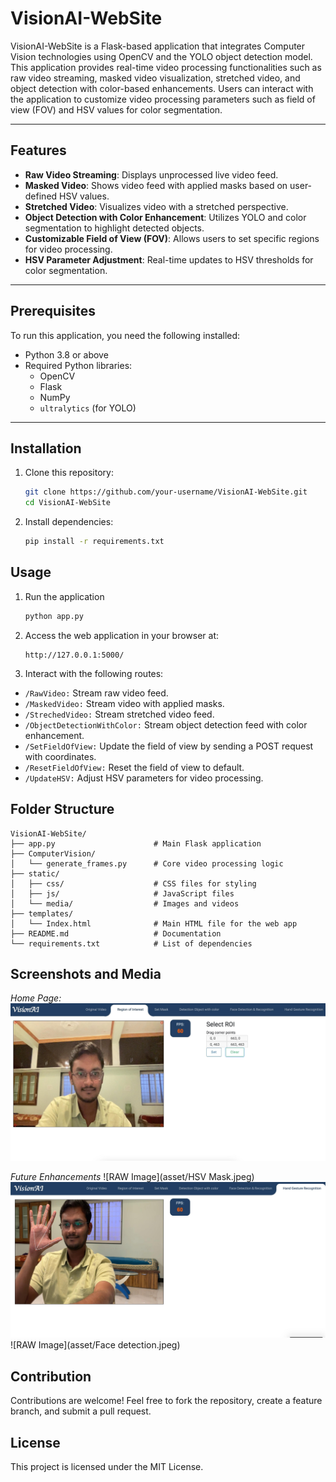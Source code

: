 # VisionAI-WebSite

VisionAI-WebSite is a Flask-based application that integrates Computer Vision technologies using OpenCV and the YOLO object detection model. This application provides real-time video processing functionalities such as raw video streaming, masked video visualization, stretched video, and object detection with color-based enhancements. Users can interact with the application to customize video processing parameters such as field of view (FOV) and HSV values for color segmentation.

---

## Features

- **Raw Video Streaming**: Displays unprocessed live video feed.
- **Masked Video**: Shows video feed with applied masks based on user-defined HSV values.
- **Stretched Video**: Visualizes video with a stretched perspective.
- **Object Detection with Color Enhancement**: Utilizes YOLO and color segmentation to highlight detected objects.
- **Customizable Field of View (FOV)**: Allows users to set specific regions for video processing.
- **HSV Parameter Adjustment**: Real-time updates to HSV thresholds for color segmentation.

---

## Prerequisites

To run this application, you need the following installed:

- Python 3.8 or above
- Required Python libraries:
  - OpenCV
  - Flask
  - NumPy
  - `ultralytics` (for YOLO)

---

## Installation

1. Clone this repository:
   ```bash
   git clone https://github.com/your-username/VisionAI-WebSite.git
   cd VisionAI-WebSite
2. Install dependencies:
   ```bash
   pip install -r requirements.txt

## Usage
1. Run the application
   ```bash
   python app.py
2. Access the web application in your browser at:
   ```auduino
   http://127.0.0.1:5000/
3. Interact with the following routes:
- `/RawVideo:` Stream raw video feed.
- `/MaskedVideo:` Stream video with applied masks.
- `/StrechedVideo:` Stream stretched video feed.
- `/ObjectDetectionWithColor:` Stream object detection feed with color enhancement.
- `/SetFieldOfView:` Update the field of view by sending a POST request with coordinates.
- `/ResetFieldOfView:` Reset the field of view to default.
- `/UpdateHSV:` Adjust HSV parameters for video processing.

## Folder Structure

```plaintext
VisionAI-WebSite/
├── app.py                      # Main Flask application
├── ComputerVision/
│   └── generate_frames.py      # Core video processing logic
├── static/
│   ├── css/                    # CSS files for styling
│   ├── js/                     # JavaScript files
│   └── media/                  # Images and videos
├── templates/
│   └── Index.html              # Main HTML file for the web app
├── README.md                   # Documentation
└── requirements.txt            # List of dependencies
```

## Screenshots and Media

*Home Page:*
![ROI Image](asset/ROI.jpeg)

*Future Enhancements*
![RAW Image](asset/HSV Mask.jpeg)
![RAW Image](asset/Hand.jpeg)
![RAW Image](asset/Face detection.jpeg)

## Contribution
Contributions are welcome! Feel free to fork the repository, create a feature branch, and submit a pull request.

## License
This project is licensed under the MIT License.
